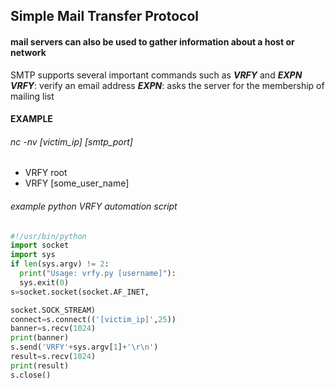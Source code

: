 ## Simple Mail Transfer Protocol

#### mail servers can also be used to gather information about a host or network
SMTP supports several important commands such as ***VRFY*** and ***EXPN***
***VRFY***: verify an email address
***EXPN***: asks the server for the membership of mailing list

#### EXAMPLE
###### nc -nv [victim_ip] [smtp_port]
- VRFY root
- VRFY [some_user_name]

###### example python VRFY automation script 
```python
#!/usr/bin/python
import socket
import sys
if len(sys.argv) != 2:
  print("Usage: vrfy.py [username]"):
  sys.exit(0)
s=socket.socket(socket.AF_INET,

socket.SOCK_STREAM)
connect=s.connect(('[victim_ip]',25))
banner=s.recv(1024)
print(banner)
s.send('VRFY'+sys.argv[1]+'\r\n')
result=s.recv(1024)
print(result)
s.close()
```
